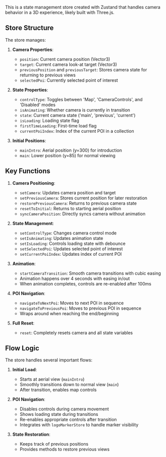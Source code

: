 This is a state management store created with Zustand that handles camera behavior in a 3D experience, likely built with Three.js.

## Store Structure

The store manages:

1. **Camera Properties**:

   - `position`: Current camera position (Vector3)
   - `target`: Current camera look-at target (Vector3)
   - `previousPosition` and `previousTarget`: Stores camera state for returning to previous views
   - `selectedPoi`: Currently selected point of interest

2. **State Properties**:

   - `controlType`: Toggles between 'Map', 'CameraControls', and 'Disabled' modes
   - `isAnimating`: Whether camera is currently in transition
   - `state`: Current camera state ('main', 'previous', 'current')
   - `isLoading`: Loading state flag
   - `firstTimeLoading`: First-time load flag
   - `currentPoiIndex`: Index of the current POI in a collection

3. **Initial Positions**:
   - `mainIntro`: Aerial position (y=300) for introduction
   - `main`: Lower position (y=85) for normal viewing

## Key Functions

1. **Camera Positioning**:

   - `setCamera`: Updates camera position and target
   - `setPreviousCamera`: Stores current position for later restoration
   - `restorePreviousCamera`: Returns to previous camera state
   - `resetToInitial`: Returns to starting aerial position
   - `syncCameraPosition`: Directly syncs camera without animation

2. **State Management**:

   - `setControlType`: Changes camera control mode
   - `setIsAnimating`: Updates animation state
   - `setIsLoading`: Controls loading state with debounce
   - `setSelectedPoi`: Updates selected point of interest
   - `setCurrentPoiIndex`: Updates index of current POI

3. **Animation**:

   - `startCameraTransition`: Smooth camera transitions with cubic easing
   - Animation happens over 4 seconds with easing in/out
   - When animation completes, controls are re-enabled after 100ms

4. **POI Navigation**:

   - `navigateToNextPoi`: Moves to next POI in sequence
   - `navigateToPreviousPoi`: Moves to previous POI in sequence
   - Wraps around when reaching the end/beginning

5. **Full Reset**:
   - `reset`: Completely resets camera and all state variables

## Flow Logic

The store handles several important flows:

1. **Initial Load**:

   - Starts at aerial view (`mainIntro`)
   - Smoothly transitions down to normal view (`main`)
   - After transition, enables map controls

2. **POI Navigation**:

   - Disables controls during camera movement
   - Shows loading state during transitions
   - Re-enables appropriate controls after transition
   - Integrates with `logoMarkerStore` to handle marker visibility

3. **State Restoration**:
   - Keeps track of previous positions
   - Provides methods to restore previous views
